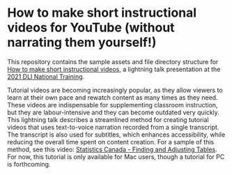 # How to make short instructional videos for YouTube (without narrating them yourself!)

This repository contains the sample assets and file directory structure for [How to make short instructional videos](https://youtu.be/Bz6TwChfSe4), a lightning talk presentation at the [2021 DLI National Training](https://dli-training.github.io).

Tutorial videos are becoming increasingly popular, as they allow viewers to learn at their own pace and rewatch content as many times as they need. These videos are indispensable for supplementing classroom instruction, but they are labour-intensive and they can become outdated very quickly. This lightning talk describes a streamlined method for creating tutorial videos that uses text-to-voice narration recorded from a single transcript. The transcript is also used for subtitles, which enhances accessibility, while reducing the overall time spent on content creation. For a sample of this method, see this video: [Statistics Canada - Finding and Adjusting Tables](https://youtu.be/A5l5Pvkca8A). For now, this tutorial is only available for Mac users, though a tutorial for PC is forthcoming.

